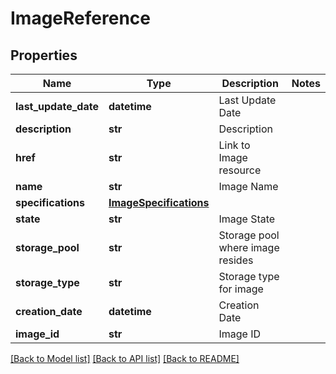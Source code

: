 # ImageReference

## Properties
Name | Type | Description | Notes
------------ | ------------- | ------------- | -------------
**last_update_date** | **datetime** | Last Update Date | 
**description** | **str** | Description | 
**href** | **str** | Link to Image resource | 
**name** | **str** | Image Name | 
**specifications** | [**ImageSpecifications**](ImageSpecifications.md) |  | 
**state** | **str** | Image State | 
**storage_pool** | **str** | Storage pool where image resides | 
**storage_type** | **str** | Storage type for image | 
**creation_date** | **datetime** | Creation Date | 
**image_id** | **str** | Image ID | 

[[Back to Model list]](../README.md#documentation-for-models) [[Back to API list]](../README.md#documentation-for-api-endpoints) [[Back to README]](../README.md)


